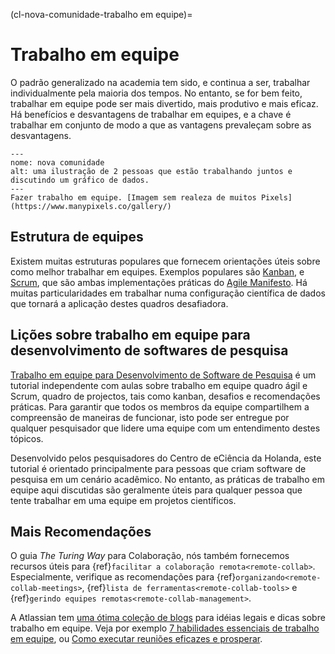 (cl-nova-comunidade-trabalho em equipe)=
# Trabalho em equipe
O padrão generalizado na academia tem sido, e continua a ser, trabalhar individualmente pela maioria dos tempos. No entanto, se for bem feito, trabalhar em equipe pode ser mais divertido, mais produtivo e mais eficaz. Há benefícios e desvantagens de trabalhar em equipes, e a chave é trabalhar em conjunto de modo a que as vantagens prevaleçam sobre as desvantagens.

```{figure} ../../figures/new-community.png
---
nome: nova comunidade
alt: uma ilustração de 2 pessoas que estão trabalhando juntos e discutindo um gráfico de dados.
---
Fazer trabalho em equipe. [Imagem sem realeza de muitos Pixels](https://www.manypixels.co/gallery/)
```

## Estrutura de equipes

Existem muitas estruturas populares que fornecem orientações úteis sobre como melhor trabalhar em equipes. Exemplos populares são [Kanban](https://www.atlassian.com/agile/kanban), e [Scrum](https://www.scrum.org/), que são ambas implementações práticas do [Agile Manifesto](https://agilemanifesto.org/). Há muitas particularidades em trabalhar numa configuração científica de dados que tornará a aplicação destes quadros desafiadora.

## Lições sobre trabalho em equipe para desenvolvimento de softwares de pesquisa

[Trabalho em equipe para Desenvolvimento de Software de Pesquisa](https://nlesc.github.io/teamwork-for-research-software-development/) é um tutorial independente com aulas sobre trabalho em equipe quadro ágil e Scrum, quadro de projectos, tais como kanban, desafios e recomendações práticas. Para garantir que todos os membros da equipe compartilhem a compreensão de maneiras de funcionar, isto pode ser entregue por qualquer pesquisador que lidere uma equipe com um entendimento destes tópicos.

Desenvolvido pelos pesquisadores do Centro de eCiência da Holanda, este tutorial é orientado principalmente para pessoas que criam software de pesquisa em um cenário acadêmico. No entanto, as práticas de trabalho em equipe aqui discutidas são geralmente úteis para qualquer pessoa que tente trabalhar em uma equipe em projetos científicos.

## Mais Recomendações

O guia *The Turing Way* para Colaboração, nós também fornecemos recursos úteis para {ref}`facilitar a colaboração remota<remote-collab>`. Especialmente, verifique as recomendações para {ref}`organizando<remote-collab-meetings>`, {ref}`lista de ferramentas<remote-collab-tools>` e {ref}`gerindo equipes remotas<remote-collab-management>`.

A Atlassian tem [uma ótima coleção de blogs](https://www.atlassian.com/blog/teamwork) para idéias legais e dicas sobre trabalho em equipe. Veja por exemplo [7 habilidades essenciais de trabalho em equipe](https://www.atlassian.com/blog/teamwork/teamwork-skills-accelerate-career), ou [Como executar reuniões eficazes e prosperar](https://www.atlassian.com/blog/teamwork/how-to-run-effective-meetings).
